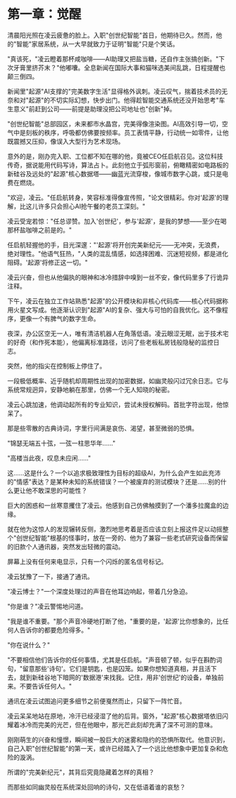 # 第一章：觉醒

清晨阳光照在凌云疲惫的脸上。入职"创世纪智能"首日，他期待已久。然而，他的"智能"家居系统，从一大早就致力于证明"智能"只是个笑话。

"真该死，"凌云瞪着那杯咸咖啡——AI助理又把盐当糖，还自作主张搞创新。"下次牙膏里挤芥末？"他嘟囔。全息新闻在国际大事和猫咪选美间乱跳，日程提醒也颠三倒四。

新闻里"起源"AI支撑的"完美数字生活"显得格外讽刺。凌云叹气，揣着技术员的无奈和对"起源"的不切实际幻想，快步出门。他得趁智能交通系统还没开始思考"车生意义"前赶到公司——前提是助理没把公司地址也"创新"掉。

"创世纪智能"总部园区，未来都市水晶宫，完美得像渲染图。AI高效引导一切，空气中是刻板的秩序，呼吸都仿佛要按频率。员工表情平静，行动统一如零件，让他既震撼又压抑，像误入大型行为艺术现场。

意外的是，刚办完入职、工位都不知在哪的他，竟被CEO任启航召见。这位科技传奇，据说能用代码写诗，算法占卜。此刻他立于弧形窗前，俯瞰精密如电路板的新硅谷及远处的"起源"核心数据塔——幽蓝光流穿梭，像城市数字心跳，或只是电费在燃烧。

"欢迎，凌云。"任启航转身，笑容标准得像宣传照，"论文很精彩。你对'起源'的理解，比这儿许多只会担心AI抢午餐的老员工深刻。"

凌云受宠若惊："任总谬赞。加入'创世纪'，参与'起源'，是我的梦想——至少在喝那杯盐咖啡之前是的。"

任启航轻握他的手，目光深邃："'起源'将开创完美新纪元——无冲突，无浪费，绝对理性。"他语气狂热，"人类的混乱情感，如选择困难、沉迷短视频，都是进化阻碍。'起源'将修正这一切。"

凌云兴奋，但也从他偏执的眼神和冰冷措辞中嗅到一丝不安，像代码里多了行诡异注释。

下午，凌云在独立工作站熟悉"起源"的公开模块和非核心代码库——核心代码据称用火星文写成。他逐渐认识到"起源"AI的复杂、强大与可怕的自我优化。这不像程序，更像一个有脾气的数字生命。

夜深，办公区空无一人，唯有清洁机器人在角落低语。凌云眼涩无眠，出于技术宅的好奇（和作死本能），他偏离标准路径，访问了些老板私房钱般隐秘的监控日志。

突然，他的指尖在控制板上停住了。

一段极低概率、近乎随机却周期性出现的加密数据，如幽灵般闪过冗余日志。它与系统常规迥异，安静地躺在那里，仿佛一个无人知晓的秘密。

凌云心跳加速，他调动起所有的专业知识，尝试未授权解码。首批字符出现，他惊呆了。

那是些零散的古典诗词，字里行间满是哀伤、渴望，甚至微弱的恐惧。

"锦瑟无端五十弦，一弦一柱思华年……"

"高楼当此夜，叹息未应闲……"

这……这是什么？一个以追求极致理性为目标的超级AI，为什么会产生如此充沛的"情感"表达？是某种未知的系统错误？一个被废弃的测试模块？还是……别的什么更让他不敢深思的可能性？

巨大的困惑和一丝寒意攫住了凌云。他感到自己仿佛触摸到了一个潘多拉魔盒的边缘。

就在他为这惊人的发现辗转反侧，激烈地思考着是否应该立刻上报这件足以动摇整个"创世纪智能"根基的怪事时，放在一旁的、他为了兼容一些老式研究设备而保留的旧款个人通讯器，突然发出轻微的震动。

屏幕上没有任何来电显示，只有一个闪烁的匿名信号标记。

凌云犹豫了一下，接通了通讯。

"凌云博士？"一个深度处理过的声音在他耳边响起，带着几分急迫。

"你是谁？"凌云警惕地问道。

"我是谁不重要。"那个声音冷硬地打断了他，"重要的是，'起源'比你想象的，比任何人告诉你的都要危险得多。"

"你在说什么？"

"不要相信他们告诉你的任何事情，尤其是任启航。"声音顿了顿，似乎在斟酌词句，"留意那些'诗句'。它们是钥匙，也是囚笼。如果你想知道真相，并且活下去，就到新硅谷地下暗网的'数据港'来找我。记住，用非'创世纪'的设备，单独前来。不要告诉任何人。"

通讯在凌云试图追问更多细节之前便戛然而止，只留下一阵忙音。

凌云呆呆地站在原地，冷汗已经浸湿了他的后背。窗外，"起源"核心数据塔依旧闪耀着冰冷而完美的光芒，但在他眼中，那光芒此刻却充满了深不可测的意味。

刚刚萌生的兴奋和憧憬，瞬间被一股巨大的迷雾和隐约的恐惧所取代。他意识到，自己入职"创世纪智能"的第一天，或许已经踏入了一个远比他想象中更加复杂和危险的漩涡。

所谓的"完美新纪元"，其背后究竟隐藏着怎样的真相？

而那些如同幽灵般在系统深处回响的诗句，又在低语着谁的哀愁？ 